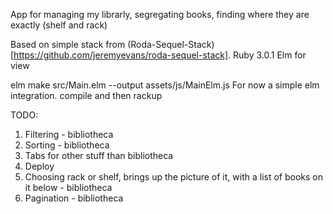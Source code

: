 App for managing my librarly, segregating books, finding where they are exactly (shelf and rack)

Based on simple stack from (Roda-Sequel-Stack)[https://github.com/jeremyevans/roda-sequel-stack].
Ruby 3.0.1
Elm for view

elm make src/Main.elm --output assets/js/MainElm.js
For now a simple elm integration. compile and then rackup

TODO:
1. Filtering - bibliotheca
2. Sorting - bibliotheca
3. Tabs for other stuff than bibliotheca
4. Deploy
5. Choosing rack or shelf, brings up the picture of it, with a list of books on it below - bibliotheca
6. Pagination - bibliotheca
